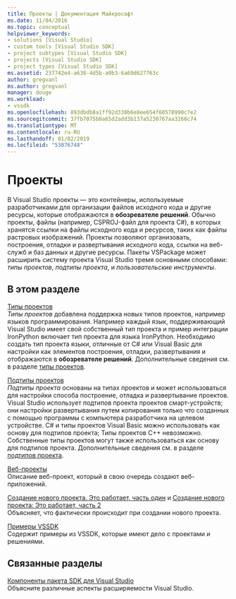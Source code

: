 ```yaml
---
title: Проекты | Документация Майкрософт
ms.date: 11/04/2016
ms.topic: conceptual
helpviewer_keywords:
- solutions [Visual Studio]
- custom tools [Visual Studio SDK]
- project subtypes [Visual Studio SDK]
- projects [Visual Studio SDK]
- project types [Visual Studio SDK]
ms.assetid: 237742e4-a638-4d5b-a9b3-6a69d627763c
author: gregvanl
ms.author: gregvanl
manager: douge
ms.workload:
- vssdk
ms.openlocfilehash: 893dbdb8a1ff92d338b6e8ee654f60578990c7e2
ms.sourcegitcommit: 37fb7075b0a65d2add3b137a5230767aa3266c74
ms.translationtype: MT
ms.contentlocale: ru-RU
ms.lasthandoff: 01/02/2019
ms.locfileid: "53876748"
---
```

# <a name="projects"></a>Проекты
В Visual Studio проекты — это контейнеры, используемые разработчиками для организации файлов исходного кода и другие ресурсы, которые отображаются в **обозревателе решений**. Обычно проекты, файлы (например, CSPROJ-файл для проекта C#), в которых хранятся ссылки на файлы исходного кода и ресурсов, таких как файлы растровых изображений. Проекты позволяют организовать, построения, отладки и развертывания исходного кода, ссылки на веб-служб и баз данных и другие ресурсы. Пакеты VSPackage может расширить систему проекта Visual Studio тремя основными способами: *типы проектов*, *подтипы проекта*, и *пользовательские инструменты*.  
  
## <a name="in-this-section"></a>В этом разделе  
 [Типы проектов](../../extensibility/internals/project-types.md)  
 *Типы проектов* добавлена поддержка новых типов проектов, например языков программирования. Например каждый язык, поддерживающий Visual Studio имеет свой собственный тип проекта и пример интеграции IronPython включает тип проекта для языка IronPython. Необходимо создать тип проекта языки, отличные от C# или Visual Basic для настройки как элементов построения, отладки, развертывания и отображаются в **обозревателе решений**. Дополнительные сведения см. в разделе [типы проектов](../../extensibility/internals/project-types.md).  
  
 [Подтипы проектов](../../extensibility/internals/project-subtypes.md)  
 *Подтипы проекта* основаны на типах проектов и может использоваться для настройки способа построение, отладка и развертывание проектов. Visual Studio использует подтипов проекта проектов смарт-устройств; они настройки развертывания путем копирования только что созданных с помощью программы с компьютера разработчика на целевом устройстве. C# и типы проектов Visual Basic можно использовать как основу для подтипов проекта; Типы проектов C++ невозможно. Собственные типы проектов могут также использоваться как основу для подтипов проекта. Дополнительные сведения см. в разделе [подтипов проекта](../../extensibility/internals/project-subtypes.md).  
  
 [Веб-проекты](../../extensibility/internals/web-projects.md)  
 Описание веб-проект, который в свою очередь создают веб-приложений.  
  
 [Создание нового проекта. Это работает, часть один](../../extensibility/internals/new-project-generation-under-the-hood-part-one.md) и [Создание нового проекта: Это работает, часть 2](../../extensibility/internals/new-project-generation-under-the-hood-part-two.md)  
 Объясняет, что фактически происходит при создании нового проекта.  
  
 [Примеры VSSDK](http://aka.ms/vs2015sdksamples)  
 Содержит примеры из VSSDK, которые имеют дело с проектами и решениями.  
  
## <a name="related-sections"></a>Связанные разделы  
 [Компоненты пакета SDK для Visual Studio](../../extensibility/internals/inside-the-visual-studio-sdk.md)  
 Объясните различные аспекты расширяемости Visual Studio.